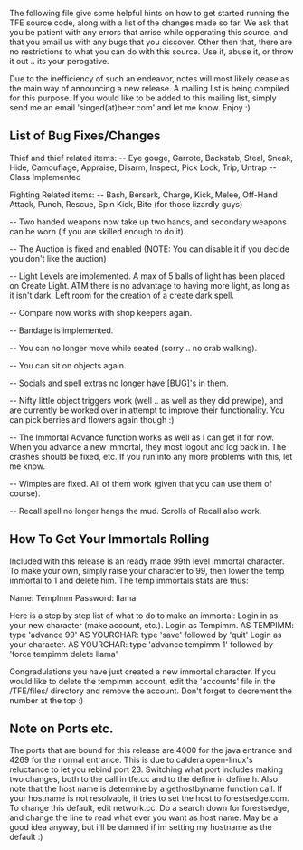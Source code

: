 
The following file give some helpful hints on how to get started
running the TFE source code, along with a list of the changes made
so far.  We ask that you be patient with any errors that arrise
while opperating this source, and that you email us with any 
bugs that you discover.  Other then that, there are no
restrictions to what you can do with this source.  Use it, abuse it,
or throw it out .. its your perogative.

Due to the inefficiency of such an endeavor, notes will most likely cease
as the main way of announcing a new release.  A mailing list is being compiled
for this purpose.  If you would like to be added to this mailing list, simply
send me an email 'singed(at)beer.com' and let me know.  Enjoy :)

List of Bug Fixes/Changes
-------------------------

Thief and thief related items:
  -- Eye gouge, Garrote, Backstab, Steal, Sneak, Hide, Camouflage,
     Appraise, Disarm, Inspect, Pick Lock, Trip, Untrap
  -- Class Implemented

Fighting Related items:
  -- Bash, Berserk, Charge, Kick, Melee, Off-Hand Attack, Punch, Rescue,
     Spin Kick, Bite (for those lizardly guys)

-- Two handed weapons now take up two hands, and secondary weapons can be
   worn (if you are skilled enough to do it).

-- The Auction is fixed and enabled (NOTE: You can disable it if you decide
   you don't like the auction)

-- Light Levels are implemented.  A max of 5 balls of light has been placed
   on Create Light.  ATM there is no advantage to having more light, as
   long as it isn't dark.  Left room for the creation of a create dark 
   spell.

-- Compare now works with shop keepers again.

-- Bandage is implemented.

-- You can no longer move while seated (sorry .. no crab walking).

-- You can sit on objects again.

-- Socials and spell extras no longer have [BUG]'s in them.

-- Nifty little object triggers work (well .. as well as they did prewipe),
   and are currently be worked over in attempt to improve their functionality.
   You can pick berries and flowers again though :)

-- The Immortal Advance function works as well as I can get it for now.  When
   you advance a new immortal, they most logout and log back in.  The crashes
   should be fixed, etc.  If you run into any more problems with this, let me
   know.

-- Wimpies are fixed.  All of them work (given that you can use them of
   course).

-- Recall spell no longer hangs the mud.  Scrolls of Recall also work.


How To Get Your Immortals Rolling
---------------------------------

Included with this release is an ready made 99th level immortal character.
To make your own, simply raise your character to 99, then lower the temp
immortal to 1 and delete him.  The temp immortals stats are thus:

Name: TempImm
Password: llama

Here is a step by step list of what to do to make an immortal:
Login in as your new character (make account, etc.).
Login as Tempimm.
AS TEMPIMM: type 'advance <your characters name> 99'
AS YOURCHAR: type 'save' followed by 'quit'
Login as your character.
AS YOURCHAR: type 'advance tempimm 1' followed by 
 	          'force tempimm delete llama'

Congradulations you have just created a new immortal character.  If you would
like to delete the tempimm account, edit the 'accounts' file in the /TFE/files/
directory and remove the account.  Don't forget to decrement the number at the
top :)


Note on Ports etc.
------------------

The ports that are bound for this release are 4000 for the java entrance and
4269 for the normal entrance.  This is due to caldera open-linux's reluctance
to let you rebind port 23.  Switching what port includes making two changes,
both to the call in tfe.cc and to the define in define.h.  Also note
that the host name is determine by a gethostbyname function call.  If your
hostname is not resolvable, it tries to set the host to forestsedge.com.  To
change this default, edit network.cc.  Do a search down for forestsedge, and
change the line to read what ever you want as host name.  May be a good idea
anyway, but i'll be damned if im setting my hostname as the default :)